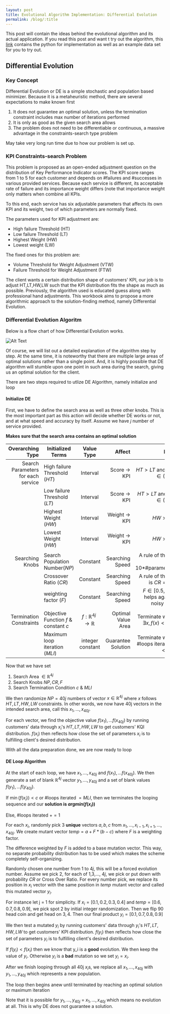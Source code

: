 ```yaml
---
layout: post
title: Evolutional Algorithm Implementation: Differential Evolution
permalink: /blog/:title
---
```


This post will contain the ideas behind the evolutional algorithm and its actual application.  If you read this post and want t try out the algorithm, this [link](https://github.com/earningpton/Evolutional_Algorithm) contains the python for implementation as well as an example data set for you to try out.

## Differential Evolution

### Key Concept
Differential Evolution or DE is a simple stochastic and population based minimizer. Because it is a metaheuristic method, there are several expectations to make known first

1. It does not guarantee an optimal solution, unless the termination constraint includes max number of iterations performed
2. It is only as good as the given search area allows
3. The problem does not need to be differentiable or continuous, a massive advantage in the constraints-search type problem

May take very long run time due to how our problem is set up.

### KPI Constraints-search Problem
This problem is proposed as an open-ended adjustment question on the distribution of Key Performance Indicator scores. The KPI score ranges from 1 to 5 for each customer and depends on #failures and #successes in various provided services. Because each service is different, its acceptable rate of failure and its importance weight differs (note that importance weight only matters when combine all KPIs.

To this end, each service has six adjustable parameters that affects its own KPI and its weight, two of which parameters are normally fixed. 

The parameters used for KPI adjustment are:
- High failure Threshold (HT)
- Low failure Threshold (LT)
- Highest Weight (HW)
- Lowest weight (LW)

The fixed ones for this problem are:
- Volume Threshold for Weight Adjustment (VTW)
- Failure Threshold for Weight Adjustment (FTW)

The client wants a certain distribution shape of customers' KPI, our job is to adjust HT,LT,HW,LW such that the KPI distribution fits the shape as much as possible. Previously, the algorithm used is educated guess along with professional hand adjustments. This workbook aims to propose a more algorithmic approach to the solution-finding method, namely Differential Evolution.

### Differential Evolution Algoritm
Below is a flow chart of how Differential Evolution works.

![Alt Text](http://www1.icsi.berkeley.edu/~storn/de2.jpg)

Of course, we will list out a detailed explanation of the algorithm step by step. At the same time, it is noteworthy that there are multiple large areas of optimal solutions rather than a single point. And, it is highly possible that DE algorithm will stumble upon one point in such area during the search, giving us an optimal solution for the client.

There are two steps required to utlize DE Algorithm, namely initialize and loop

#### Initialize DE
First, we have to define the search area as well as three other knobs. This is the most important part as this action will decide whether DE works or not, and at what speed and accuracy by itself. Assume we have $j$ number of service provided.  

**Makes sure that the search area contains an optimal solution**

| Overarching Type | Initialized Terms        | Value Type                | Affect     |Note  |
| -------------: |------------- |:-------------:| -----:|-----:|
| Search Parameters for each service | High failure Threshold ($HT$)      | Interval | Score $\to$ KPI | $HT > LT$ and $HT \in (0,1]$ |
|  | Low failure Threshold ($LT$)     | Interval      |   Score $\to$ KPI |$HT > LT$ and $LT \in (0,1]$ |
| | Highest Weight ($HW$) | Interval     |    Weight $\to$ KPI |$HW > LW$ |
| | Lowest Weight ($HW$) | Interval     |    Weight $\to$ KPI |$HW > LW$ |
|   |  | |  | |
| Searching Knobs | Search Population Number($NP$) |Constant     |    Searching Speed |A rule of thumb is $10*$#parameters  |
|  | Crossover Ratio ($CR$) |Constant     |    Searching Speed |A rule of thumb is $CR = 0.9$   |
|  | weighting factor ($F$) |Constant     |    Searching Speed |$F \in [0.5,1.0]$ helps against noisy data   |
|   |  | |  | |
| Termination Constraints | Objective Function $f$ & constant $c$ |$f:\mathbb{R}^{4j} \to \mathbb{R}$ | Optimal Value Area| Terminate when $\exists x, f(x) <= c$  |
| | Maximum loop iteration ($MLI$) | integer constant| Guarantee Solution| Terminate when #loops iterated $< MLI$  |

Now that we have set 
1. Search Area $\in \mathbb{R}^{4j}$
2. Search Knobs $NP, CR, F$
3. Search Termination Condition $c$ & $MLI$

We then randomize $NP = 40j$ numbers of vector $x \in \mathbb{R}^{4j}$ where $x$ follows $HT,LT,HW,LW$ constraints. In other words, we now have 40j vectors in the intended search area, call this ${x_1,...,x_{40j}}$.

For each vector, we find the objective value $f(x_1),...f(x_{40j})$ by running customers' data through $x_i$'s $HT,LT,HW,LW$ to get customers' KQI distribution. $f(x_i)$ then reflects how close the set of parameters $x_i$ is to fulfilling client's desired distribution.

With all the data preparation done, we are now ready to loop

#### DE Loop Algorithm
At the start of each loop, we have ${x_1,...,x_{40j}}$ and $f(x_1),...f(x_{40j})$. We then generate a set of blank $\mathbb{R}^{4j}$ vector ${y_1,...,y_{40j}}$ and a set of blank values $f(y_1),...f(y_{40j})$.

If $\min(f(x_i)) < c$ or #loops iterated $= MLI$, then we terminates the looping sequence and our **solution is $argmin(f(x_i))$**

Else, #loops iterated $+= 1$

For each $x_i$, randomly pick 3 **unique** vectors $a,b,c$ from ${x_1,..., x_{i-1} ,x_{i+1} ,...,x_{40j}}$. We create mutant vector $temp = a + F*(b-c)$ where $F$ is a weighting factor. 

The difference weighted by $F$ is added to a base mutation vector. This way, no separate probability distribution has to be used which makes the scheme completely self-organizing.

Randomly chosen one number from $1$ to $4j$, this will be a forced evolution number. Assume we pick $2$, for each of $1$,$3$,..., $4j$, we pick or put down with probability $CR$ or Cross Over Ratio. For every number pick, we replace its position in $x_i$ vector with the same position in $temp$ mutant vector and called this mutated vector $y_i$. 

For instance let j = 1 for simplicity. If $x_i = [0.1,0.2,0.3,0.4]$ and $temp = [0.6,0.7,0.8,0.9]$, we pick spot $2$ by initial integer randomization. Then we flip $90%$ head coin and get head on $3,4$. Then our final product $y_i = [0.1,0.7,0.8,0.9]$

We then test a mutated $y_i$ by running customers' data through $y_i$'s $HT,LT,HW,LW$ to get customers' KPI distribution. $f(y_i)$ then reflects how close the set of parameters $y_i$ is to fulfilling client's desired distribution.

If $f(y_i) < f(x_i)$ then we know that y_i is a **good** evolution. We then keep the value of $y_i$. Otherwise $y_i$ is a **bad** mutation so we set $y_i = x_i$.

After we finish looping through all 40j $x_i$s, we replace all $x_1,...,x_{40j}$ with $y_1,...,y_{40j}$ which represents a new population.

The loop then begins anew until terminated by reaching an optimal solution or maximum iteration

 Note that it is possible for $y_1,...,y_{40j}$ = $x_1,...,x_{40j}$ which means no evolution at all. This is why DE does not guarantee a solution.


